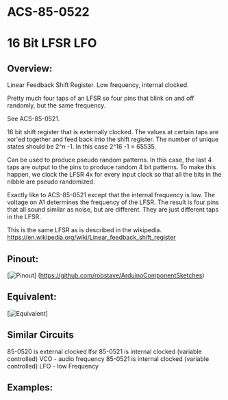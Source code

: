# ACS-85-0522
16 Bit LFSR LFO
==============

## Overview:
Linear Feedback Shift Register.
Low frequency, internal clocked.

Pretty much four taps of an LFSR so four pins that blink on and off randomly, but the same frequency.

See ACS-85-0521.


16 bit shift register that is externally clocked.  The values at certain taps are xor'ed together and feed back into the shift register.
The number of unique states should be 2^n -1.  In this case 2^16 -1 = 65535.

Can be used to produce pseudo random patterns. In this case, the last 4 taps are output to the pins to produce random 4 bit patterns.
To make this happen, we clock the LFSR 4x for every input clock so that all the bits in the nibble are pseudo randomized.

Exactly like to ACS-85-0521 except that the internal frequency is low.  The voltage on A1 determines the frequency of the LFSR.
The result is four pins that all sound similar as noise, but are different.  They are just different taps in the LFSR.
 

This is the same LFSR as is described in the wikipedia. https://en.wikipedia.org/wiki/Linear_feedback_shift_register



## Pinout:
[![Pinout](https://github.com/robstave/ArduinoComponentSketches/blob/master/ACS-85%20ATTiny85%20sketches/ACS-85-0522/images/ACS-85-0522.png)] (https://github.com/robstave/ArduinoComponentSketches)

## Equivalent:

[![Equivalent](https://github.com/robstave/ArduinoComponentSketches/blob/master/ACS-85%20ATTiny85%20sketches/ACS-85-0522/images/ACS-85-0522_ex.png)] 


## Similar Circuits
85-0520 is external clocked lfsr
85-0521 is internal clocked (variable controlled) VCO - audio frequency
85-0521 is internal clocked (variable controlled) LFO - low Frequency

## Examples:
 




